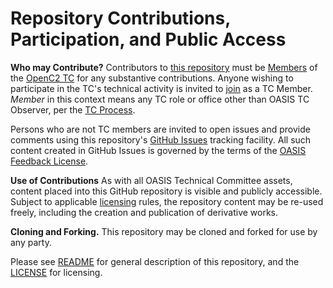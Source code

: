 # Repository Contributions, Participation, and Public Access

**Who may Contribute?** Contributors to [this repository](https://github.com/oasis-tcs/openc2-cacao-ext/) must be [Members](https://www.oasis-open.org/policies-guidelines/oasis-defined-terms-2018-05-22/#dEligiblePerson) of the  [OpenC2 TC](https://www.oasis-open.org/committees/openc2/) for any substantive contributions.  Anyone wishing to participate in the TC's technical activity is invited to [join](https://www.oasis-open.org/committees/join) as a TC Member. *Member* in this context means any TC role or office other than OASIS TC Observer, per the [TC Process](https://www.oasis-open.org/policies-guidelines/tc-process#membership). 

Persons who are not TC members are invited to open issues and provide comments using this repository's [GitHub Issues](https://github.com/oasis-tcs/openc2-cacao-ext/issues/new) tracking facility.  All such content created in GitHub Issues is governed by the terms of the [OASIS Feedback License](https://www.oasis-open.org/policies-guidelines/ipr#appendixa).

**Use of Contributions**  As with all OASIS Technical Committee assets, content placed into this GitHub repository is visible and publicly accessible.  Subject to applicable [licensing](https://github.com/oasis-tcs/openc2-cacao-ext/blob/master/LICENSE.md) rules, the repository content may be re-used freely, including the creation and publication of derivative works.

**Cloning and Forking.** This repository may be cloned and forked for use by any party. 

Please see [README](https://github.com/oasis-tcs/openc2-cacao-ext/blob/master/README.md) for general description of this repository, and the [LICENSE](https://github.com/oasis-tcs/openc2-cacao-ext/blob/master/LICENSE.md) for licensing.

